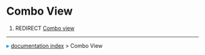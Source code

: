 # Combo View
1.  REDIRECT [Combo view](Combo_view.md)



---
![](images/Right_arrow.png) [documentation index](../README.md) > Combo View

